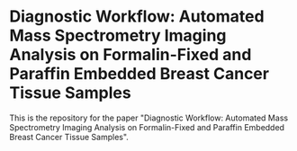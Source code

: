 # Diagnostic Workflow: Automated Mass Spectrometry Imaging Analysis on Formalin-Fixed and Paraffin Embedded Breast Cancer Tissue Samples 

This is the repository for the paper "Diagnostic Workflow: Automated Mass Spectrometry Imaging Analysis on Formalin-Fixed and Paraffin Embedded Breast Cancer Tissue Samples". 
